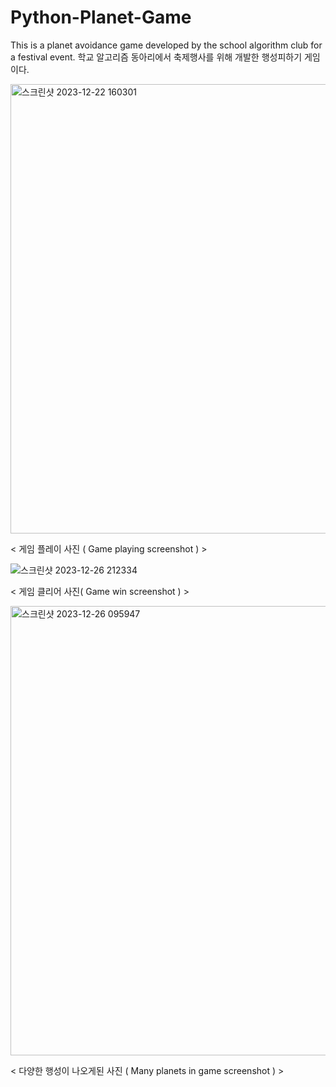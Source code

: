 # Python-Planet-Game
 This is a planet avoidance game developed by the school algorithm club for a festival event.
 학교 알고리즘 동아리에서 축제행사를 위해 개발한 행성피하기 게임이다.
 
<img width="719" alt="스크린샷 2023-12-22 160301" src="https://github.com/Hyper4j/Python-Planet-Game/assets/90145076/c126d2f4-f4a2-4f71-a2a2-e4ff8eff315d">

< 게임 플레이 사진 ( Game playing screenshot ) >

![스크린샷 2023-12-26 212334](https://github.com/Hyper4j/Python-Planet-Game/assets/90145076/63832f64-8f32-4795-b828-f1eb2c809673)

< 게임 클리어 사진( Game win screenshot ) >

<img width="719" alt="스크린샷 2023-12-26 095947" src="https://github.com/Hyper4j/Python-Planet-Game/assets/90145076/65e1c5bd-3361-4625-855c-292045fee6c7">

< 다양한 행성이 나오게된 사진 ( Many planets in game screenshot ) >
